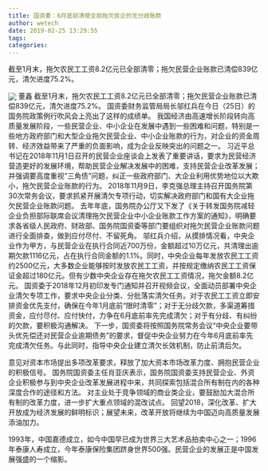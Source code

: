 ```yaml
---
title: 国资委：6月底前清偿全部拖欠民企的无分歧账款
author: wetech
date: 2019-02-25 13:29:55
tags: 
categories: 
---
```

截至1月末，拖欠农民工工资8.2亿元已全部清零；拖欠民营企业账款已清偿839亿元，清欠进度75.2%。
<!-- more -->
<img align="center" border="0" src="https://imgcdn.yicai.com/uppics/images/2019/02/0ac5d7a1a68e449cc82c559833e64f5d.jpg" />
董鑫
截至1月末，拖欠农民工工资8.2亿元已全部清零；拖欠民营企业账款已清偿839亿元，清欠进度75.2%。
国资委财务监管局局长邬红兵在今日（25日）的国务院政策例行吹风会上亮出了这样的成绩单。
我国经济由高速增长阶段转向高质量发展阶段，一些民营企业、中小企业在发展中遇到一些困难和问题，特别是一些地方政府部门和大型企业拖欠民营企业、中小企业账款的行为，对企业的资金周转、经济效益带来了严重的负面影响，成为企业反映突出的问题之一。
习近平总书记在2018年11月1日召开的民营企业座谈会上发表了重要讲话，要求为民营经济营造更好的发展环境，帮助民营企业解决发展中的困难，支持民营企业改革发展；并强调要高度重视“三角债”问题，纠正一些政府部门、大企业利用优势地位以大欺小，拖欠民营企业账款的行为。
2018年11月9日，李克强总理主持召开国务院第30次常务会议，要求抓紧开展清欠专项行动，切实解决政府部门和国有大企业拖欠民营企业账款问题。
去年年底，国务院办公厅又下发了《关于转发国务院减轻企业负担部际联席会议清理拖欠民营企业中小企业账款工作方案的通知》，明确要求各省级人民政府、财政部、国务院国资委等部门要组织对拖欠民营企业账款问题进行全面排查，做到应付尽付、不留死角。
邬红兵介绍，从摸排情况看，中央企业作为甲方，与民营企业在执行合同近700万份，金额超过10万亿元，共清理出逾期欠款1116亿元，占在执行合同金额的1.1%。同时，中央企业每年发放农民工工资约2500亿元，大多数企业能够按时发放农民工工资，并按规定缴纳农民工工资保证金超过180亿元。但有少数中央企业存在拖欠农民工工资情况，拖欠金额8.2亿元。
国资委于2018年12月初印发专门通知并召开视频会议，全面动员部署中央企业清欠专项工作，要求中央企业分类、分批落实清欠任务。对于农民工工资立即安排资金优先支付，确保在今年1月底前“限时清零”；对于无分歧欠款，多渠道筹措资金，应付尽付、应付快付，力争在6月底前率先完成清欠；对于有分歧、有纠纷的欠款，要积极沟通解决。
下一步，国资委将按照国务院常务会议“中央企业要带头优先偿还对民营企业逾期债务”的要求，督促中央企业努力在今年6月底前率先完成清欠任务。与此同时，指导中央企业建立清欠长效机制，防止前清后欠。
 
 
意见对资本市场提出多项改革要求，释放了加大资本市场改革力度、拥抱民营企业的积极信号。
国务院国资委主任肖亚庆表示，国务院国资委支持民营企业、外资企业积极参与到中央企业改革发展进程中来，共同探索包括混合所有制在内的各种深度合作的途径和方法。
对主业处于竞争领域的商业类企业，要鼓励加大混合所有制的改革力度，进一步扩大重点领域的混改试点。
回望2018，深化改革、扩大开放成为经济发展的鲜明标识；展望未来，改革开放将继续为中国迈向高质量发展添油加力。
1993年，中国嘉德成立，如今中国早已成为世界三大艺术品拍卖中心之一；1996年泰康人寿成立，今年泰康保险集团跻身世界500强。民营企业的发展正是中国发展强盛的一个缩影。
